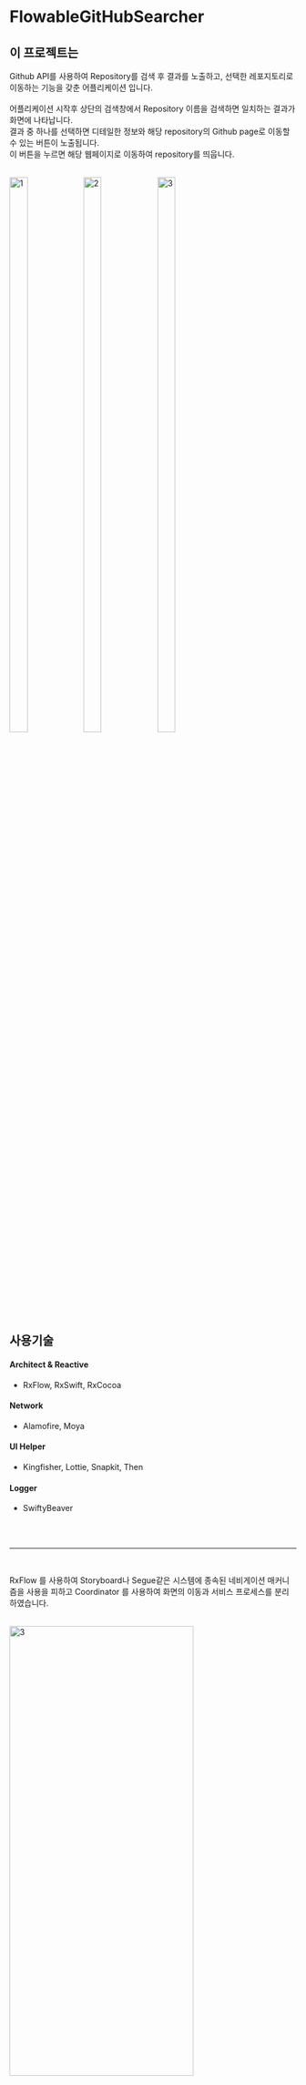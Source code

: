 # FlowableGitHubSearcher


## 이 프로젝트는
Github API를 사용하여 Repository를 검색 후 결과를 노출하고, 선택한 레포지토리로 이동하는 기능을 갖춘 어플리케이션 입니다.   
<br>
어플리케이션 시작후 상단의 검색창에서 Repository 이름을 검색하면 일치하는 결과가 화면에 나타납니다.   
결과 중 하나를 선택하면 디테일한 정보와 해당 repository의 Github page로 이동할 수 있는 버튼이 노출됩니다.   
이 버튼을 누르면 해당 웹페이지로 이동하여 repository를 띄웁니다. 
<br><br>


<img src="https://user-images.githubusercontent.com/45508297/191397442-9c421fa3-f862-4af9-9b57-0ab0798b5df2.png" width="25%" height="50%" title="" alt="1"></img>
<img src="https://user-images.githubusercontent.com/45508297/191397440-15be09e1-e721-4f6d-bd2b-6ef7d9fe461c.png" width="25%" height="50%" title="" alt="2"></img>
<img src="https://user-images.githubusercontent.com/45508297/191397435-445724c4-f91a-43bf-acb2-4d1cec1bbafa.png" width="25%" height="50%" title="" alt="3"></img>

<br><br>
     
## 사용기술 
#### Architect & Reactive
- RxFlow, RxSwift, RxCocoa
#### Network
- Alamofire, Moya
#### UI Helper
- Kingfisher, Lottie, Snapkit, Then
#### Logger
- SwiftyBeaver

<br><br>

-------
<br>

RxFlow 를 사용하여 Storyboard나 Segue같은 시스템에 종속된 네비게이션 매커니즘을 사용을 피하고 Coordinator 를 사용하여 화면의 이동과 서비스 프로세스를 분리하였습니다.
<br><br>

<img src="https://user-images.githubusercontent.com/45508297/191404685-c47bd5a4-f7af-432f-a27c-817bc8ac0255.png" width="80%" height="45%" title="" alt="3"></img>


